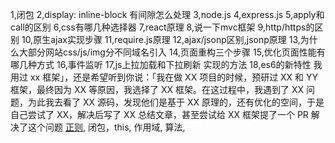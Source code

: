 1,闭包
2,display: inline-block 有间隙怎么处理
3,node.js
4,express.js
5,apply和call的区别
6,css有哪几种选择器
7,react原理
8,说一下mvc框架
9,http/https的区别
10,原生ajax实现步骤
11,require.js原理
12,ajax/jsonp区别,jsonp原理
13,为什么大部分网站css/js/img分不同域名引入
14,页面重构三个步骤
15,优化页面性能有哪几种方式
16,事件监听
17,js上拉加载和下拉刷新 实现的方法
18,es6的新特性
我用过 xx 框架」，还是希望听到你说：「我在做 XX 项目的时候，预研过 XX 和 YY 框架，最终因为 XX 等原因，我选择了 XX 框架。在这过程中，我遇到了 XX 问题，为此我去看了 XX 源码，发现他们是基于 XX 原理的，还有优化的空间，于是自己尝试了 XX，解决后写了 XX 总结文章，甚至尝试给 XX 框架提了一个 PR 解决了这个问题
[正则](https://segmentfault.com/a/1190000007602848), 闭包，this, 作用域, 算法,
